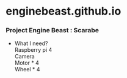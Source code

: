 # enginebeast.github.io

### Project Engine Beast : Scarabe
- What I need?  
  Raspberry pi 4  
  Camera  
  Motor * 4  
  Wheel * 4  
